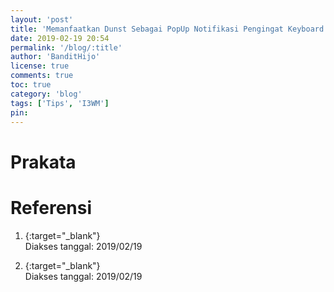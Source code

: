 ```yaml
---
layout: 'post'
title: 'Memanfaatkan Dunst Sebagai PopUp Notifikasi Pengingat Keyboard Shortcut'
date: 2019-02-19 20:54
permalink: '/blog/:title'
author: 'BanditHijo'
license: true
comments: true
toc: true
category: 'blog'
tags: ['Tips', 'I3WM']
pin:
---
```


<!-- BANNER OF THE POST -->
<!-- <img class="post&#45;body&#45;img" src="{{ site.lazyload.logo_blank_banner }}" data&#45;echo="#" alt="banner"> -->

# Prakata




# Referensi

1. [](){:target="_blank"}
<br>Diakses tanggal: 2019/02/19

2. [](){:target="_blank"}
<br>Diakses tanggal: 2019/02/19


